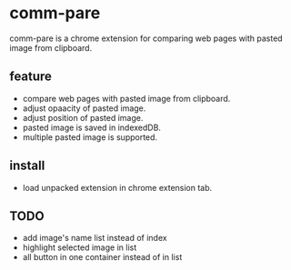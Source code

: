 # comm-pare

comm-pare is a chrome extension for comparing web pages with pasted image from clipboard.

## feature

- compare web pages with pasted image from clipboard.
- adjust opaacity of pasted image.
- adjust position of pasted image.
- pasted image is saved in indexedDB.
- multiple pasted image is supported.

## install

- load unpacked extension in chrome extension tab.

## TODO

- add image's name list instead of index
- highlight selected image in list
- all button in one container instead of in list
